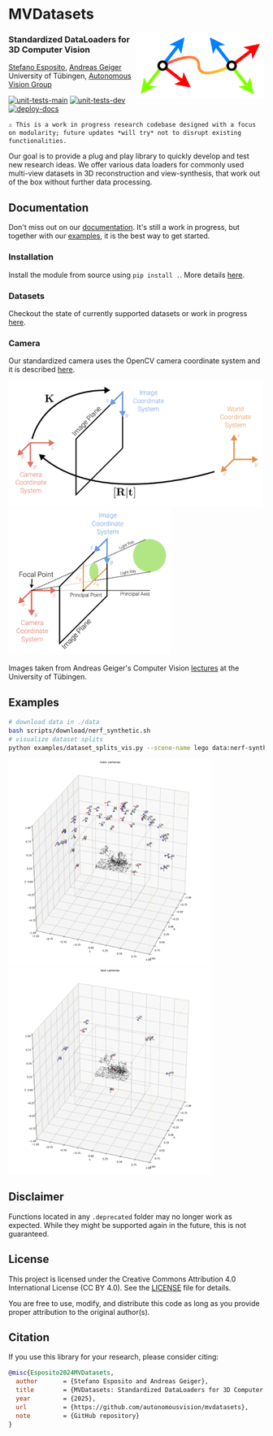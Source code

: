 # MVDatasets


<img align="right" width="254" height="131" src="imgs/MVD.png">

### Standardized DataLoaders for 3D Computer Vision

[Stefano Esposito](https://s-esposito.github.io/), [Andreas Geiger](https://www.cvlibs.net/)
<br>
University of Tübingen, [Autonomous Vision Group](https://uni-tuebingen.de/fakultaeten/mathematisch-naturwissenschaftliche-fakultaet/fachbereiche/informatik/lehrstuehle/autonomous-vision/home/)

[![unit-tests-main](https://github.com/autonomousvision/mvdatasets/actions/workflows/unit-tests-main.yml/badge.svg)](https://github.com/autonomousvision/mvdatasets/actions/workflows/unit-tests-main.yml) [![unit-tests-dev](https://github.com/autonomousvision/mvdatasets/actions/workflows/unit-tests-dev.yml/badge.svg)](https://github.com/autonomousvision/mvdatasets/actions/workflows/unit-tests-dev.yml) [![deploy-docs](https://github.com/autonomousvision/mvdatasets/actions/workflows/deploy-docs.yml/badge.svg)](https://github.com/autonomousvision/mvdatasets/actions/workflows/deploy-docs.yml)

```
⚠️ This is a work in progress research codebase designed with a focus on modularity; future updates *will try* not to disrupt existing functionalities.
```


Our goal is to provide a plug and play library to quickly develop and test new research ideas. We offer various data loaders for commonly used multi-view datasets in 3D reconstruction and view-synthesis, that work out of the box without further data processing.

## Documentation

Don't miss out on our [documentation](https://autonomousvision.github.io/mvdatasets/index.html). It's still a work in progress, but together with our [examples](examples), it is the best way to get started. 

### Installation

Install the module from source using `pip install .`. More details [here](https://autonomousvision.github.io/mvdatasets/source/installation.html).

### Datasets

Checkout the state of currently supported datasets or work in progress [here](https://autonomousvision.github.io/mvdatasets/source/datasets.html).

### Camera

Our standardized camera uses the OpenCV camera coordinate system and it is described [here](https://autonomousvision.github.io/mvdatasets/source/datasets.html).

<p float="left">
  <img src="imgs/pose_and_intrinsics.png" width="500"/>
  <img src="imgs/projection_with_principal_point_offset.png" width="320"/>
</p>

Images taken from Andreas Geiger's Computer Vision [lectures](https://uni-tuebingen.de/fakultaeten/mathematisch-naturwissenschaftliche-fakultaet/fachbereiche/informatik/lehrstuehle/autonomous-vision/lectures/computer-vision/) at the University of Tübingen.

## Examples

```bash
# download data in ./data
bash scripts/download/nerf_synthetic.sh
# visualize dataset splits
python examples/dataset_splits_vis.py --scene-name lego data:nerf-synthetic
```

<p float="left">
  <img src="imgs/blender_train_cameras.png" width="400"/>
  <img src="imgs/blender_test_cameras.png" width="400"/>
</p>

## Disclaimer

Functions located in any `.deprecated` folder may no longer work as expected. While they might be supported again in the future, this is not guaranteed.

## License

This project is licensed under the Creative Commons Attribution 4.0 International License (CC BY 4.0). See the [LICENSE](LICENSE) file for details.

You are free to use, modify, and distribute this code as long as you provide proper attribution to the original author(s).

## Citation

If you use this library for your research, please consider citing:

```bibtex
@misc{Esposito2024MVDatasets,
  author       = {Stefano Esposito and Andreas Geiger},
  title        = {MVDatasets: Standardized DataLoaders for 3D Computer Vision},
  year         = {2025},
  url          = {https://github.com/autonomousvision/mvdatasets},
  note         = {GitHub repository}
}
```